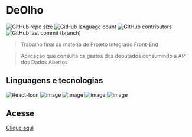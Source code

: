 # DeOlho

![GitHub repo size](https://img.shields.io/github/repo-size/Mandygando/de_olho?style=for-the-badge)
![GitHub language count](https://img.shields.io/github/languages/count/Mandygando/de_olho?style=for-the-badge)
![GitHub contributors](https://img.shields.io/github/contributors/Mandygando/de_olho?style=for-the-badge)
![GitHub last commit (branch)](https://img.shields.io/github/last-commit/Mandygando/de_olho/main?style=for-the-badge)



> Trabalho final da matéria de Projeto Integrado Front-End

> Aplicação que consulta os gastos dos deputados consumindo a API dos Dados Abertos


## Linguagens e tecnologias

![React-Icon](https://shields.io/badge/react-black?logo=react&style=for-the-badge)
![image](https://img.shields.io/badge/next.js-000000?style=for-the-badge&logo=nextdotjs&logoColor=white)
![image](https://shields.io/badge/JavaScript-F7DF1E?logo=JavaScript&logoColor=000&style=for-the-badge)
![image](https://img.shields.io/badge/HTML5-E34F26?style=for-the-badge&logo=html5&logoColor=white)
![image](https://img.shields.io/badge/CSS3-1572B6?style=for-the-badge&logo=css3&logoColor=white)

## Acesse
[Clique aqui](https://de-olho.vercel.app/)
